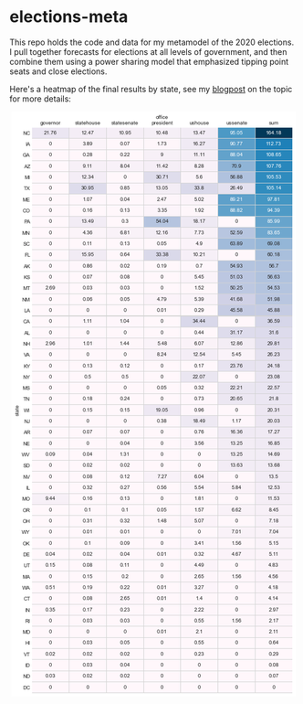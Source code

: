 # elections-meta

This repo holds the code and data for my metamodel of the 2020 elections. I pull together forecasts for elections at all levels of government, and then combine them using a power sharing model that emphasized tipping point seats and close elections. 

Here's a heatmap of the final results by state, see my [blogpost](https://pstblog.com/2020/09/09/elections-meta) on the topic for more details:

<p align="center"> 
<img src="heatmap.png">
</p>